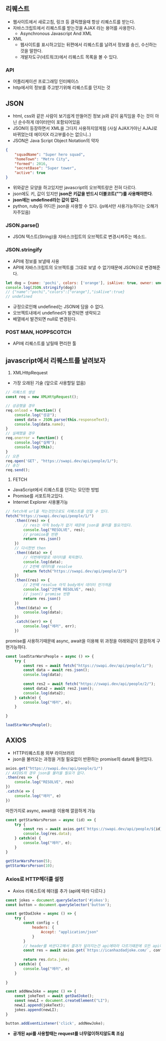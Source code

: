 ## 리퀘스트

- 웹사이트에서 새로고침, 링크 등 클릭했을때 항상 리퀘스트를 받는다.
- 자바스크립트에서 리퀘스트를 받는것을 AJAX 라는 용어를 사용한다.
  - Asynchronous Javascript And XML
- XML
  - 웹사이트를 표시하고있는 뒤편에서 리퀘스트를 날려서 정보를 송신, 수신하는것을 말한다.
  - 개발자도구(네트워크)에서 리퀘스트 목록을 볼 수 있다.

### API
- 어플리케이션 프로그래밍 인터페이스
- http에서의 정보를 주고받기위해 리퀘스트를 던지는 것

## JSON
- html, css와 같은 사람이 보기쉽게 만들어진 정보 js와 같이 움직임을 주는 것이 아닌
  순수하게 데이터만이 포함되어있음
- JSON이 등장하면서 XML을 그다지 사용하지않게됨 (사실 AJAX가아닌 AJAJ로 바뀌었는데 에이자X 라고부를수는 없으니..)
- JSON은 Java Script Object Notation의 약자
```json
{
    "squadName": "Super hero squad",
    "homeTown": "Metro City",
    "formed": 2016,
    "secretBase": "Super tower",
    "active": true
}
```
- 위와같은 모양을 하고있지만 javascript의 오브젝트랑은 전혀 다르다.
- json에도 키, 값이 있지만 **json은 키값을 반드시 더블코트("")를 사용해야한다**.
- **json에는 undefined라는 값이 없다.**
- python, ruby등 어디든 json을 사용할 수 있다. (js에서만 사용가능하다는 오해가 자주있음)

### JSON.parse()
- JSON 텍스트(String)을 자바스크립트의 오브젝트로 변경시켜주는 메소드.

### JSON.stringify
- API에 정보를 보낼때 사용
- API에 자바스크립트의 오브젝트를 그대로 보낼 수 없기때문에 JSON으로 변경해준다.
```js
let dog = {name: 'pochi', colors: ['orange'], isAlive: true, owner: undefined}
console.log(JSON.stringify(dog))
// {"name":"pochi","colors":["orange"],"isAlive":true}
// undefined
```
- 규정으로인해 undefined는 JSON에 담을 수 없다.
- 오브젝트내에서 undefined가 발견되면 생략되고
- 배열에서 발견되면 null로 변경된다.


### POST MAN, HOPPSCOTCH
- API에 리퀘스트를 날릴때 편리한 툴

## javascript에서 리퀘스트를 날려보자
1. XMLHttpRequest
 - 가장 오래된 기술 (앞으로 사용할일 없음)
```js
// 리퀘스트 생성
const req = new XMLHttpRequest();

// 성공했을 경우
req.onload = function() {
    console.log("성공");
    const data = JSON.parse(this.responseText);
    console.log(data.name);
}
// 실패했을 경우
req.onerror = function() {
    console.log("실패");
    console.log(this);
}
// 오픈
req.open('GET', "https://swapi.dev/api/people/1/");
// 송신
req.send();
```
1. FETCH
 - JavaScript에서 리퀘스트를 던지는 모던한 방법
 - Promise를 서포트하고있다.
 - Internet Explorer 사용불가능

```js
// fetch에 url을 적는것만으로도 리퀘스트를 던질 수 있다.
fetch("https://swapi.dev/api/people/1/")
    .then((res) => {
        // res는 아직 body가 없기 때문에 json을 불러줄 필요가있다.
        console.log("RESOLVE", res);
        // promise를 반환
        return res.json()
    })
    // 다시한번 then 
    .then((data) => {
        // 이번에야말로 데이터를 획득했다.
        console.log(data);
        // 2번째 데이터를 resolve
        return fetch("https://swapi.dev/api/people/2/")
    })
    .then((res) => {
        // 2번쨰 resolve 아직 body에서 데이터 안가져옴
        console.log("2번째 RESOLVE", res);
        // json() promise 반환
        return res.json()
    })
    .then((data) => {
        console.log(data);
    })
    .catch((err) => {
        console.log("에러", err);
    })
```
promise를 사용하기때문에 async, await을 이용해 위 과정을 아래와같이 깔끔하게 구현가능하다.
```js
const loadStarWarsPeople = async () => {
    try {
        const res = await fetch("https://swapi.dev/api/people/1/");
        const data = await res.json();
        console.log(data);
        
        const res2 = await fetch("https://swapi.dev/api/people/2/");
        const data2 = await res2.json();
        console.log(data2);
    } catch(e) {
        console.log("에러", e);
    }
    
}

loadStarWarsPeople();
```

## AXIOS
- HTTP리퀘스트용 외부 라이브러리
- json을 불러오는 과정을 거칠 필요없이 반환하는 promise의 data에 들어있다.
```js
axios.get("https://swapi.dev/api/people/1/")
// AXIOS의 경우 json을 불러올 필요가 없다.
.then(res =>  {
    console.log("RESOLVE", res)
})
.catch(e => {
    console.log("에러", e)
})
```
마찬가지로 async, await을 이용해 깔끔하게 가능
```js
const getStarWarsPerson = async (id) => {
    try {
        const res = await axios.get(`https://swapi.dev/api/people/${id}/`);
        console.log(res.data);
    } catch(e) {
        console.log("에러", e);
    }
}

getStarWarsPerson(5);
getStarWarsPerson(10);
```

### Axios로 HTTP헤더를 설정
- Axios 리퀘스트에 헤더를 추가 (api에 따라 다르다.)
```js
const jokes = document.querySelector('#jokes');
const button = document.querySelector('button');

const getDadJoke = async () => {
    try {
        const config = {
            headers: {
                Accept: "application/json"
            }
        }
        // header를 바꾼다고해서 결과가 달라지는건 api에따라 다르기떄문에 모든 api에 적용되지않음
        const res = await axios.get(`https://icanhazdadjoke.com/`, config);
    
        return res.data.joke;
    } catch(e) {
        console.log("에러", e)
    }
    
}

const addNewJoke = async () => {
    const jokeText = await getDadJoke();
    const newLI = document.createElement("LI");
    newLI.append(jokeText);
    jokes.append(newLI);
}

button.addEventListener('click', addNewJoke);
```
- **공개된 api를 사용할때는 request를 너무많이하지않도록 조심**